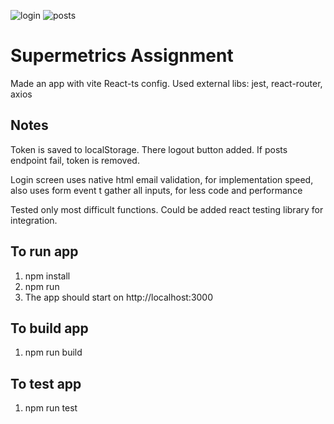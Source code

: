 ![login](https://user-images.githubusercontent.com/31696919/174980563-f1efa5cd-d0c3-4117-9d41-9525b7c0502f.jpg)
![posts](https://user-images.githubusercontent.com/31696919/174980570-d25f1bad-a96d-4f7b-a8b8-bd8c49d2d32b.jpg)
# Supermetrics Assignment

Made an app with vite React-ts config.
Used external libs: jest, react-router, axios

## Notes

Token is saved to localStorage. There logout button added. If posts endpoint fail, token is removed.

Login screen uses native html email validation, for implementation speed, also uses form event t gather all inputs, for less code and performance

Tested only most difficult functions. Could be added react testing library for integration.

## To run app

1. npm install
2. npm run 
3. The app should start on http://localhost:3000

## To build app

1. npm run build

## To test app

1. npm run test
